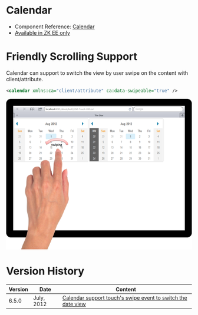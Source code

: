 

# Calendar

- Component Reference:
  [Calendar]({{site.baseurl}}/zk_component_ref/calendar)
- [Available in ZK EE only](http://www.zkoss.org/product/edition.dsp)

# Friendly Scrolling Support

Calendar can support to switch the view by user swipe on the content
with client/attribute.

```xml
<calendar xmlns:ca="client/attribute" ca:data-swipeable="true" />
```

![](/zk_component_ref/images/Calendar_Tablet_Example.png)

# Version History

| Version | Date       | Content                                                                                                 |
|---------|------------|---------------------------------------------------------------------------------------------------------|
| 6.5.0   | July, 2012 | [Calendar support touch's swipe event to switch the date view](http://tracker.zkoss.org/browse/ZK-1246) |


